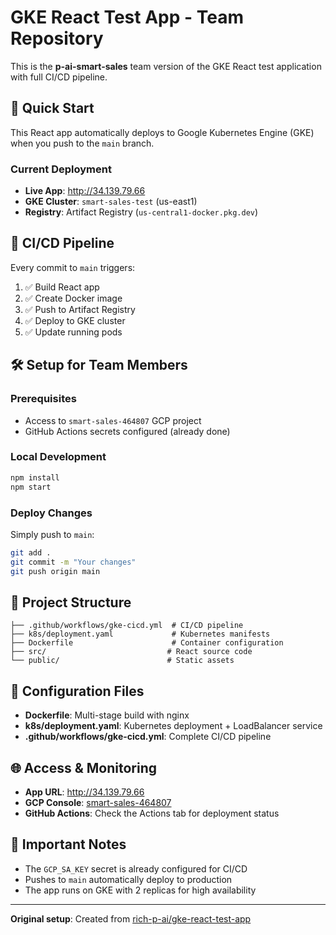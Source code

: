 # GKE React Test App - Team Repository

This is the **p-ai-smart-sales** team version of the GKE React test application with full CI/CD pipeline.

## 🚀 Quick Start

This React app automatically deploys to Google Kubernetes Engine (GKE) when you push to the `main` branch.

### Current Deployment
- **Live App**: http://34.139.79.66
- **GKE Cluster**: `smart-sales-test` (us-east1)
- **Registry**: Artifact Registry (`us-central1-docker.pkg.dev`)

## 🔄 CI/CD Pipeline

Every commit to `main` triggers:
1. ✅ Build React app
2. ✅ Create Docker image  
3. ✅ Push to Artifact Registry
4. ✅ Deploy to GKE cluster
5. ✅ Update running pods

## 🛠 Setup for Team Members

### Prerequisites
- Access to `smart-sales-464807` GCP project
- GitHub Actions secrets configured (already done)

### Local Development
```bash
npm install
npm start
```

### Deploy Changes
Simply push to `main`:
```bash
git add .
git commit -m "Your changes"
git push origin main
```

## 📁 Project Structure
```
├── .github/workflows/gke-cicd.yml  # CI/CD pipeline
├── k8s/deployment.yaml             # Kubernetes manifests
├── Dockerfile                      # Container configuration
├── src/                           # React source code
└── public/                        # Static assets
```

## 🔧 Configuration Files

- **Dockerfile**: Multi-stage build with nginx
- **k8s/deployment.yaml**: Kubernetes deployment + LoadBalancer service
- **.github/workflows/gke-cicd.yml**: Complete CI/CD pipeline

## 🌐 Access & Monitoring

- **App URL**: http://34.139.79.66
- **GCP Console**: [smart-sales-464807](https://console.cloud.google.com/kubernetes/clusters?project=smart-sales-464807)
- **GitHub Actions**: Check the Actions tab for deployment status

## 🚨 Important Notes

- The `GCP_SA_KEY` secret is already configured for CI/CD
- Pushes to `main` automatically deploy to production
- The app runs on GKE with 2 replicas for high availability

---

**Original setup**: Created from [rich-p-ai/gke-react-test-app](https://github.com/rich-p-ai/gke-react-test-app)
